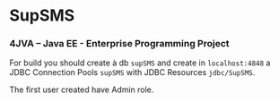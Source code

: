 SupSMS
======

### 4JVA – Java EE - Enterprise Programming Project

For build you should create à db `supSMS` and create in `localhost:4848` a JDBC Connection Pools `supSMS` with JDBC Resources `jdbc/SupSMS`.


The first user created have Admin role.
